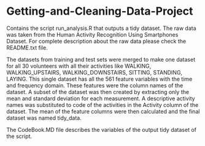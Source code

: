 # Getting-and-Cleaning-Data-Project
Contains the script run_analysis.R that outputs a tidy dataset. The raw data was taken from the Human Activity Recognition Using Smartphones Dataset. For complete description about the raw data please check the README.txt file. 

The datasets from training and test sets were merged to make one dataset for all 30 volunteers with all their activities like WALKING, WALKING_UPSTAIRS, WALKING_DOWNSTAIRS, SITTING, STANDING, LAYING. This single dataset has all the 561 feature variables with the time and frequency domain. These features were the column names of the dataset. A subset of the dataset was then created by extracting only the mean and standard deviation for each measurement. A descriptive activity names was substituted to code of the activities in the Activity column of the dataset. The mean of the feature columns were then calculated and the final dataset was named tidy_data. 

The CodeBook.MD file describes the variables of the output tidy dataset of the script.


